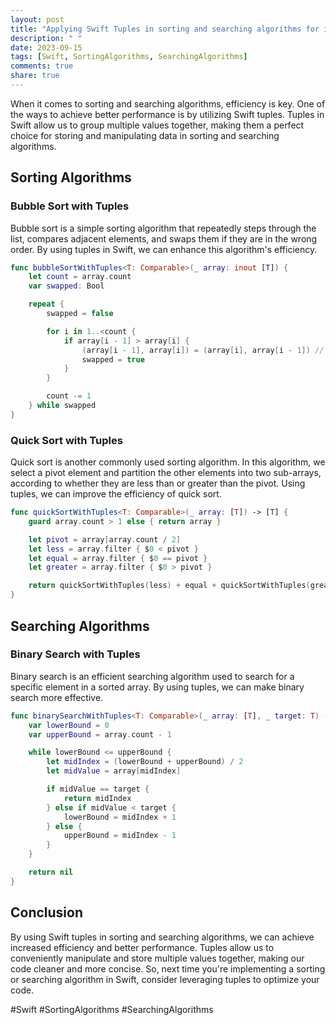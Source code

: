 ```yaml
---
layout: post
title: "Applying Swift Tuples in sorting and searching algorithms for increased efficiency."
description: " "
date: 2023-09-15
tags: [Swift, SortingAlgorithms, SearchingAlgorithms]
comments: true
share: true
---
```


When it comes to sorting and searching algorithms, efficiency is key. One of the ways to achieve better performance is by utilizing Swift tuples. Tuples in Swift allow us to group multiple values together, making them a perfect choice for storing and manipulating data in sorting and searching algorithms.

## Sorting Algorithms

### Bubble Sort with Tuples

Bubble sort is a simple sorting algorithm that repeatedly steps through the list, compares adjacent elements, and swaps them if they are in the wrong order. By using tuples in Swift, we can enhance this algorithm's efficiency.

```swift
func bubbleSortWithTuples<T: Comparable>(_ array: inout [T]) {
    let count = array.count
    var swapped: Bool

    repeat {
        swapped = false

        for i in 1..<count {
            if array[i - 1] > array[i] {
                (array[i - 1], array[i]) = (array[i], array[i - 1]) // Swap using tuples
                swapped = true
            }
        }

        count -= 1
    } while swapped
}
```

### Quick Sort with Tuples

Quick sort is another commonly used sorting algorithm. In this algorithm, we select a pivot element and partition the other elements into two sub-arrays, according to whether they are less than or greater than the pivot. Using tuples, we can improve the efficiency of quick sort.

```swift
func quickSortWithTuples<T: Comparable>(_ array: [T]) -> [T] {
    guard array.count > 1 else { return array }

    let pivot = array[array.count / 2]
    let less = array.filter { $0 < pivot }
    let equal = array.filter { $0 == pivot }
    let greater = array.filter { $0 > pivot }

    return quickSortWithTuples(less) + equal + quickSortWithTuples(greater)
}
```


## Searching Algorithms

### Binary Search with Tuples

Binary search is an efficient searching algorithm used to search for a specific element in a sorted array. By using tuples, we can make binary search more effective.

```swift
func binarySearchWithTuples<T: Comparable>(_ array: [T], _ target: T) -> Int? {
    var lowerBound = 0
    var upperBound = array.count - 1

    while lowerBound <= upperBound {
        let midIndex = (lowerBound + upperBound) / 2
        let midValue = array[midIndex]

        if midValue == target {
            return midIndex
        } else if midValue < target {
            lowerBound = midIndex + 1
        } else {
            upperBound = midIndex - 1
        }
    }

    return nil
}
```

## Conclusion

By using Swift tuples in sorting and searching algorithms, we can achieve increased efficiency and better performance. Tuples allow us to conveniently manipulate and store multiple values together, making our code cleaner and more concise. So, next time you're implementing a sorting or searching algorithm in Swift, consider leveraging tuples to optimize your code.

#Swift #SortingAlgorithms #SearchingAlgorithms